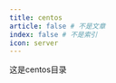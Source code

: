 ```yaml
---
title: centos
article: false # 不是文章
index: false # 不是索引
icon: server
---
```


这是centos目录

<!-- 用于限制高度 -->
<div class="catalog-display-container">
  <Catalog base='/posts/centos' />
</div>